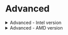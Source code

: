 # Advanced #


<details><summary>Advanced - Intel version</summary>


![](./img/ts_advanced_p3twr1.png)
<!-- ![](./img/ts_advanced_px1.png)
![](./img/ts_advanced_px.png)
![](./img/ts_advanced_p3twr.png)
![](./img/advanced.png)-->

<details><summary>WHEA Support</summary>
Enable or Disable Windows Hardware Error Architechture.

Options:

1. **Enabled** – Default.
2. Disabled.

| WMI Setting name | Values | SVP / SMP Req'd | AMD/Intel |
|:---|:---|:---|:---|
| WHEASupport | Disabled, Enabled | Yes | Intel |
</details>

<details><summary>Intel(R) Total Memory Encryption</summary>
Intel(R) Total Memory Encryption(TME) is a technology
that encrypts data written to system memory to
protect DRAM data from physical attacks.

Options:

1. **Disabled** – Default.
2. Enabled.

| WMI Setting name | Values | SVP / SMP Req'd | AMD/Intel |
|:---|:---|:---|:---|
| IntelTotalMemoryEncryption | Disabled, Enabled | yes | Intel |
</details>

<details><summary>Intel(R) SIPP Support</summary>

?> Intel(R) Stable Image Platform Program (SIPP) aligns and stabilizes key Intel platform components, enabling a predictable transition from one technology generation to the next.

Options:

1. **Enabled** – Default.
2. Disabled.

| WMI Setting name | Values | SVP / SMP Req'd | AMD/Intel |
|:---|:---|:---|:---|
| IntelSIPPSupport | Disabled, Enabled | yes | Intel |
</details>

<details><summary>Intel(R) Thunderbolt</summary>
Options:

1. **Disabled** – Default.
2. Enabled. 

| WMI Setting name | Values | SVP / SMP Req'd | AMD/Intel |
|:---|:---|:---|:---|
| IntelThunderboltTechnology | Enabled, Disabled | yes | Intel |
</details>

<details><summary>Dust Shield Alert</summary>

?>If the Dust Shield is not cleaned then it will lose its
effectiveness and the machine may overheat.

Options:

1. **Disabled** – Default. The user is not reminded to clean the Dust Shield.
2. Enabled - The user is reminded to clean the Dust Shield.

| WMI Setting name | Values | SVP / SMP Req'd | AMD/Intel |
|:---|:---|:---|:---|
| DustShieldAlert | Disabled, Enabled | yes | Intel |
</details>

<details><summary>Intel(R) DPTF Support</summary>

?> Intel(R) Dynamic Platform and Thermal Framework (DPTF) assists with managing power to the CPU vs temperature, keeping CPU temperature down while still delivering good performance.

Options:

1. **Enabled** – Default.
2. Disabled.

?> This feature is optional, so may not be available on all models.

| WMI Setting name | Values | SVP / SMP Req'd | AMD/Intel |
|:---|:---|:---|:---|
| IntelDPTFSupport | Disabled, Enabled | yes | Intel |

</details>
</details>
</details>

<details><summary>Advanced - AMD version</summary>

![](./img/ts_amdadvanced.png)
<!--![](./img/amd_advanced.png)-->

<!-- ?> Please see sidebar for Advnaced AMD Settings
TODO: confirm layout because each setting is a seperate page in the sidebar Maybe put a statement there -->


</details>